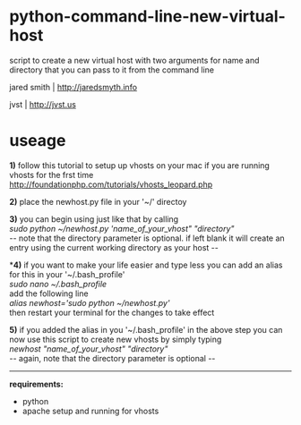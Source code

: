 python-command-line-new-virtual-host
====================================

script to create a new virtual host with two arguments for name and directory that you can pass to it from the command line  

jared smith | http://jaredsmyth.info

jvst | http://jvst.us

useage
======

**1)** follow this tutorial to setup up vhosts on your mac if you are running vhosts for the frst time
http://foundationphp.com/tutorials/vhosts_leopard.php

**2)** place the newhost.py file in your '~/' directoy

**3)** you can begin using just like that by calling   
*sudo python ~/newhost.py 'name_of_your_vhost" "directory"*  
-- note that the directory parameter is optional.  if left blank it will create an entry using the current working directory as your host --  

***4)** if you want to make your life easier and type less you can add an alias for this in your '~/.bash_profile'  
*sudo nano ~/.bash_profile*  
add the following line  
*alias newhost='sudo python ~/newhost.py'*  
then restart your terminal for the changes to take effect  

**5)** if you added the alias in you '~/.bash_profile' in the above step you can now use this script to create new vhosts by simply typing  
*newhost "name_of_your_vhost" "directory"*  
-- again, note that the directory parameter is optional --  

----------------------------------------

**requirements:**
- python
- apache setup and running for vhosts
